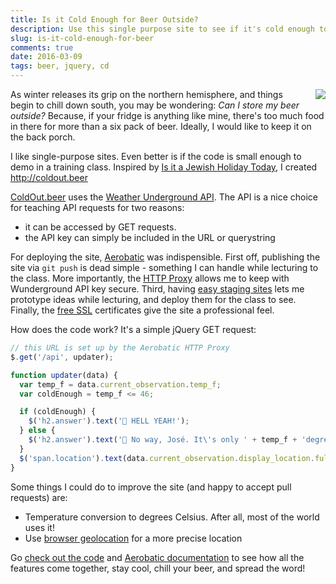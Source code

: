 ```yaml
---
title: Is it Cold Enough for Beer Outside?
description: Use this single purpose site to see if it's cold enough to store beer outside, and learn about some great Aerobatic features.
slug: is-it-cold-enough-for-beer
comments: true
date: 2016-03-09
tags: beer, jquery, cd
---
```


<img src="//www.aerobatic.com/media/beers.jpg" style="max-width: 100%; margin-left: 1em; max-height: 15em; float:right">

As winter releases its grip on the northern hemisphere, and things begin to chill down south, you may be wondering: *Can I store my beer outside?* Because, if your fridge is anything like mine, there's too much food in there for  more than a six pack of beer. Ideally, I would like to keep it on the back porch.

I like single-purpose sites. Even better is if the code is small enough to demo in a training class. Inspired by [Is it a Jewish Holiday Today](http://www.isitajewishholidaytoday.com/), I created <a href="http://coldout.beer">http://coldout.beer</a>

[ColdOut.beer](http://coldout.beer) uses the [Weather Underground API](https://www.wunderground.com/weather/api/). The API is a nice choice for teaching API requests for two reasons:

- it can be accessed by GET requests.
- the API key can simply be included in the URL or querystring

For deploying the site, [Aerobatic](https://www.aerobatic.com) was indispensible.  First off, publishing the site via `git push` is dead simple - something I can handle while lecturing to the class. More importantly, the [HTTP Proxy](https://www.aerobatic.com/docs/http-proxy) allows me to keep with Wunderground API key secure.  Third, having [easy staging sites](https://www.aerobatic.com/docs/deployment-management) lets me prototype ideas  while lecturing, and deploy them for the class to see. Finally, the [free SSL](https://www.aerobatic.com/docs/custom-domains-ssl) certificates give the site a professional feel.

How does the code work? It's a simple jQuery GET request:

~~~js
// this URL is set up by the Aerobatic HTTP Proxy
$.get('/api', updater);

function updater(data) {
  var temp_f = data.current_observation.temp_f;
  var coldEnough = temp_f <= 46;

  if (coldEnough) {
    $('h2.answer').text('🍺 HELL YEAH!');
  } else {
    $('h2.answer').text('🌴 No way, José. It\'s only ' + temp_f + 'degrees.');
  }
  $('span.location').text(data.current_observation.display_location.full)
}
~~~

Some things I could do to improve the site (and happy to accept pull requests) are:

  - Temperature conversion to degrees Celsius. After all, most of the world uses it!
  - Use [browser geolocation](https://developer.mozilla.org/en-US/docs/Web/API/Geolocation/Using_geolocation) for a more precise location

Go [check out the code](https://bitbucket.org/ivanoats/cold-enough-for-beer/) and [Aerobatic documentation](docs/getting-started) to see how all the features come together, stay cool, chill your beer, and spread the word!
